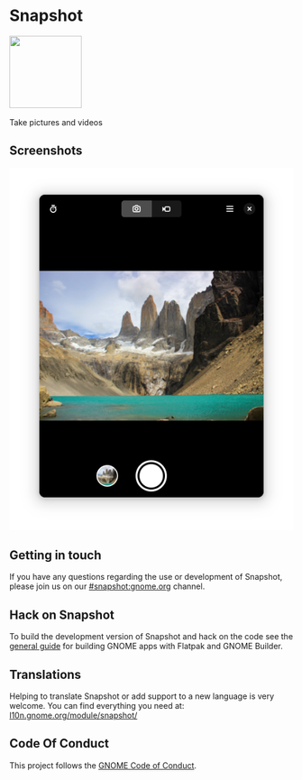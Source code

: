 <!-- <a href="https://flathub.org/apps/details/org.gnome.Snapshot"> -->
<!-- <img src="https://flathub.org/assets/badges/flathub-badge-i-en.png" width="190px" /> -->
<!-- </a> -->

# Snapshot

<img src="https://gitlab.gnome.org/GNOME/snapshot/raw/main/data/icons/org.gnome.Snapshot.svg" width="128px" height="128px" />
<p>Take pictures and videos</p>

## Screenshots

![screenshot](data/screenshots/screenshot1.png)

## Getting in touch

If you have any questions regarding the use or development of Snapshot, please join us on our [#snapshot:gnome.org](https://matrix.to/#/#snapshot:gnome.org) channel.

## Hack on Snapshot

To build the development version of Snapshot and hack on the code
see the [general guide](https://wiki.gnome.org/Newcomers/BuildProject)
for building GNOME apps with Flatpak and GNOME Builder.

## Translations

Helping to translate Snapshot or add support to a new language is very welcome.
You can find everything you need at: [l10n.gnome.org/module/snapshot/](https://l10n.gnome.org/module/snapshot/)

## Code Of Conduct

This project follows the [GNOME Code of Conduct](https://wiki.gnome.org/Foundation/CodeOfConduct).
